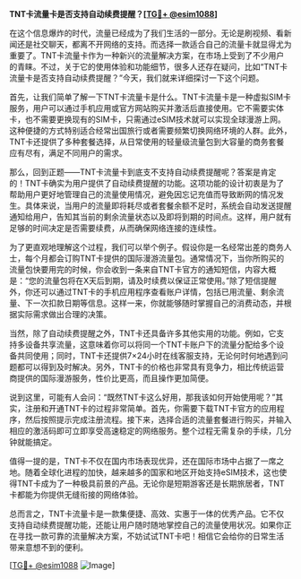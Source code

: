 **TNT卡流量卡是否支持自动续费提醒？[[TG💪+ @esim1088](https://t.me/s/esim1088)]**

在这个信息爆炸的时代，流量已经成为了我们生活的一部分。无论是刷视频、看新闻还是社交聊天，都离不开网络的支持。而选择一款适合自己的流量卡就显得尤为重要了。TNT卡流量卡作为一种新兴的流量解决方案，在市场上受到了不少用户的青睐。不过，关于它的使用体验和功能细节，很多人还存在疑问，比如“TNT卡流量卡是否支持自动续费提醒？”今天，我们就来详细探讨一下这个问题。

首先，让我们简单了解一下TNT卡流量卡是什么。TNT卡流量卡是一种虚拟SIM卡服务，用户可以通过手机应用或官方网站购买并激活后直接使用。它不需要实体卡，也不需要更换现有的SIM卡，只需通过eSIM技术就可以实现全球漫游上网。这种便捷的方式特别适合经常出国旅行或者需要频繁切换网络环境的人群。此外，TNT卡还提供了多种套餐选择，从日常使用的轻量级流量包到大容量的商务套餐应有尽有，满足不同用户的需求。

那么，回到正题——TNT卡流量卡到底支不支持自动续费提醒呢？答案是肯定的！TNT卡确实为用户提供了自动续费提醒的功能。这项功能的设计初衷是为了帮助用户更好地管理自己的流量使用情况，避免因忘记充值而导致断网的情况发生。具体来说，当用户的流量即将耗尽或者套餐余额不足时，系统会自动发送提醒通知给用户，告知其当前的剩余流量状态以及即将到期的时间点。这样，用户就有足够的时间决定是否需要续费，从而确保网络连接的连续性。

为了更直观地理解这个过程，我们可以举个例子。假设你是一名经常出差的商务人士，每个月都会订购TNT卡提供的国际漫游流量包。通常情况下，当你所购买的流量包快要用完的时候，你会收到一条来自TNT卡官方的通知短信，内容大概是：“您的流量包将在X天后到期，请及时续费以保证正常使用。”除了短信提醒外，你还可以通过TNT卡的手机应用程序查看账户详情，包括已用流量、剩余流量、下一次扣款日期等信息。这样一来，你就能够随时掌握自己的消费动态，并根据实际需求做出合理的决策。

当然，除了自动续费提醒之外，TNT卡还具备许多其他实用的功能。例如，它支持多设备共享流量，这意味着你可以将同一个TNT卡账户下的流量分配给多个设备共同使用；同时，TNT卡还提供7×24小时在线客服支持，无论何时何地遇到问题都可以得到及时解决。另外，TNT卡的价格也非常具有竞争力，相比传统运营商提供的国际漫游服务，性价比更高，而且操作更加简便。

说到这里，可能有人会问：“既然TNT卡这么好用，那我该如何开始使用呢？”其实，注册和开通TNT卡的过程非常简单。首先，你需要下载TNT卡官方的应用程序，然后按照提示完成注册流程。接下来，选择合适的流量套餐进行购买，并输入相应的激活码即可立即享受高速稳定的网络服务。整个过程无需复杂的手续，几分钟就能搞定。

值得一提的是，TNT卡不仅在国内市场表现优异，还在国际市场中占据了一席之地。随着全球化进程的加快，越来越多的国家和地区开始支持eSIM技术，这也使得TNT卡成为了一种极具前景的产品。无论你是短期游客还是长期旅居者，TNT卡都能为你提供无缝衔接的网络体验。

总而言之，TNT卡流量卡是一款集便捷、高效、实惠于一体的优秀产品。它不仅支持自动续费提醒功能，还能让用户随时随地掌控自己的流量使用状况。如果你正在寻找一款可靠的流量解决方案，不妨试试TNT卡吧！相信它会给你的日常生活带来意想不到的便利。

[[TG💪+ @esim1088](https://t.me/s/esim1088) ![Image](https://i.postimg.cc/4NQfJmqS/Snipaste-2025-05-13-00-14-12.png)]